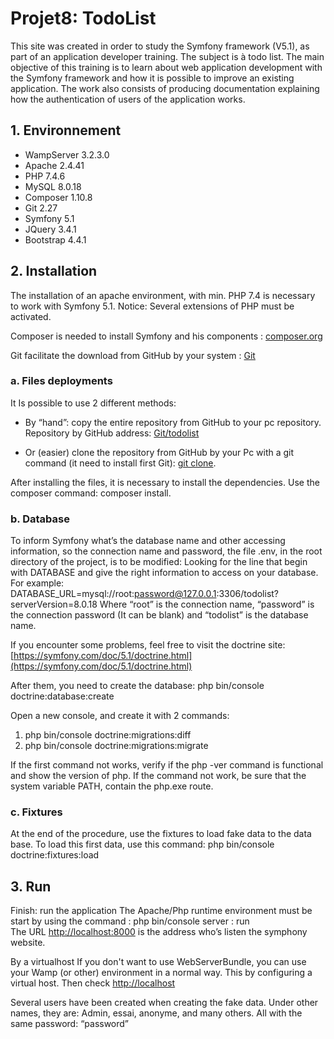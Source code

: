 # Projet8: TodoList

This site was created in order to study the Symfony framework (V5.1), as part of an application developer training. The subject is à todo list.
The main objective of this training is to learn about web application development with the Symfony framework and how it is possible to improve an existing application. The work also consists of producing documentation explaining how the authentication of users of the application works.

## 1. Environnement

*   WampServer 3.2.3.0
*   Apache 2.4.41
*   PHP 7.4.6
*   MySQL 8.0.18
*   Composer 1.10.8
*   Git 2.27
*   Symfony 5.1
*   JQuery 3.4.1
*   Bootstrap 4.4.1

## 2. Installation

The installation of an apache environment, with min. PHP 7.4 is necessary to work with Symfony 5.1.
Notice: Several extensions of PHP must be activated.

Composer is needed to install Symfony and his components : [composer.org](https://getcomposer.org/)

Git facilitate the download from GitHub by your system : [Git](https://git-scm.com/downloads)

### a. Files deployments
It Is possible to use 2 different methods:

-   By “hand”: copy the entire repository from GitHub to your pc repository.
  Repository by GitHub address: [Git/todolist](https://github.com/FrancisLibs/todolist.git)

-   Or (easier) clone the repository from GitHub by your Pc with a git command (it need to install first Git): [git clone](https://github.com/FrancisLibs/snowtricks.git).

After installing the files, it is necessary to install the dependencies. Use the composer command:
composer install.

### b. Database

To inform Symfony what’s the database name and other accessing information, so the connection name and password, the file .env, in the root directory of the project, is to be modified: Looking for the line that begin with DATABASE and give the right information to access on your database.
For example:
DATABASE_URL=mysql://root:password@127.0.0.1:3306/todolist?serverVersion=8.0.18
Where “root” is the connection name, “password” is the connection password (It can be blank) and “todolist” is the database name.

If you encounter some problems, feel free to visit the doctrine site: [https://symfony.com/doc/5.1/doctrine.html](https://symfony.com/doc/5.1/doctrine.html)

After them, you need to create the database:
php bin/console doctrine:database:create

Open a new console, and create it with 2 commands:

1.  php bin/console doctrine:migrations:diff  
2.  php bin/console doctrine:migrations:migrate

If the first command not works, verify if the php -ver command is functional and show the version of php. If the command not work, be sure that the system variable PATH, contain the php.exe route.

### c. Fixtures

At the end of the procedure, use the fixtures to load fake data to the data base.
To load this first data, use this command:
php bin/console doctrine:fixtures:load

## 3. Run

Finish: run the application
The Apache/Php runtime environment must be start by using the command : php bin/console server : run  
The URL [http://localhost:8000](http://localhost:8000) is the address who’s listen the symphony website.

By a virtualhost
If you don't want to use WebServerBundle, you can use your Wamp (or other) environment in a normal way.
This by configuring a virtual host.
Then check [http://localhost](http://localhost)

Several users have been created when creating the fake data.
Under other names, they are:
Admin, essai, anonyme, and many others.
All with the same password: “password”
